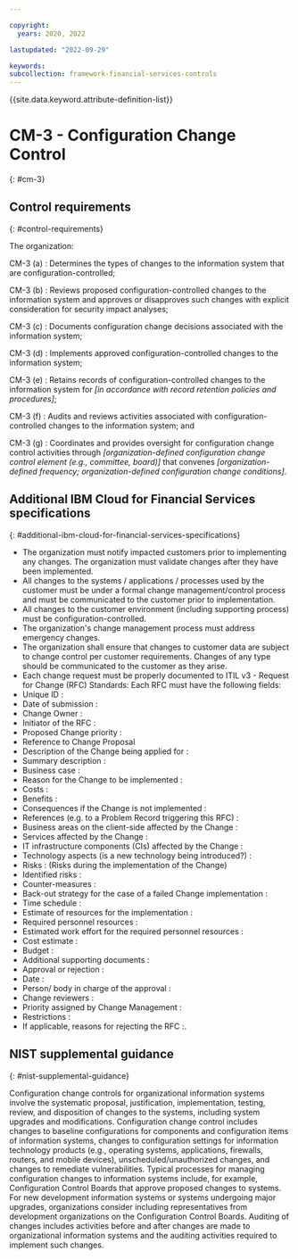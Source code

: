 ```yaml
---

copyright:
  years: 2020, 2022

lastupdated: "2022-09-29"

keywords: 
subcollection: framework-financial-services-controls
---
```


{{site.data.keyword.attribute-definition-list}}

               
# CM-3 - Configuration Change Control
{: #cm-3}

## Control requirements
{: #control-requirements}

The organization:

CM-3 (a)
    : Determines the types of changes to the information system that are configuration-controlled;

CM-3 (b)
    : Reviews proposed configuration-controlled changes to the information system and approves or disapproves such changes with explicit consideration for security impact analyses;

CM-3 (c)
    : Documents configuration change decisions associated with the information system;

CM-3 (d)
    : Implements approved configuration-controlled changes to the information system;

CM-3 (e)
    : Retains records of configuration-controlled changes to the information system for _[in accordance with record retention policies and procedures]_;

CM-3 (f)
    : Audits and reviews activities associated with configuration-controlled changes to the information system; and

CM-3 (g)
    : Coordinates and provides oversight for configuration change control activities through _[organization-defined configuration change control element (e.g., committee, board)]_ that convenes _[organization-defined frequency; organization-defined configuration change conditions]_.

## Additional IBM Cloud for Financial Services specifications
{: #additional-ibm-cloud-for-financial-services-specifications}

- The organization must notify impacted customers prior to implementing any changes.  The organization must validate changes after they have been implemented.
- All changes to the systems / applications / processes used by the customer must be under a formal change management/control process and must be communicated to the customer prior to implementation. 
- All changes to the customer environment (including supporting process) must be configuration-controlled.
- The organization's change management process must address emergency changes.
- The organization shall ensure that changes to customer data are subject to change control per customer requirements.  Changes of any type should be communicated to the customer as they arise.
- Each change request must be properly documented to  ITIL v3 - Request for Change (RFC) Standards:  Each RFC must have the following fields: 
- Unique ID :
- Date of submission :
- Change Owner :
- Initiator of the RFC :
- Proposed Change priority :
- Reference to Change Proposal
- Description of the Change being applied for :
- Summary description :
- Business case :
- Reason for the Change to be implemented :
- Costs :
- Benefits :
- Consequences if the Change is not implemented :
- References (e.g. to a Problem Record triggering this RFC) :
- Business areas on the client-side affected by the Change :
- Services affected by the Change :
- IT infrastructure components (CIs) affected by the Change :
- Technology aspects (is a new technology being introduced?) :
- Risks : (Risks during the implementation of the Change)
- Identified risks :
- Counter-measures :
- Back-out strategy for the case of a failed Change implementation :
- Time schedule :
- Estimate of resources for the implementation :
- Required personnel resources :
- Estimated work effort for the required personnel resources :
- Cost estimate :
- Budget :
- Additional supporting documents :
- Approval or rejection :
- Date :
- Person/ body in charge of the approval :
- Change reviewers :
- Priority assigned by Change Management :
- Restrictions :
- If applicable, reasons for rejecting the RFC :.

## NIST supplemental guidance
{: #nist-supplemental-guidance}

Configuration change controls for organizational information systems involve the systematic proposal, justification, implementation, testing, review, and disposition of changes to the systems, including system upgrades and modifications. Configuration change control includes changes to baseline configurations for components and configuration items of information systems, changes to configuration settings for information technology products (e.g., operating systems, applications, firewalls, routers, and mobile devices), unscheduled/unauthorized changes, and changes to remediate vulnerabilities. Typical processes for managing configuration changes to information systems include, for example, Configuration Control Boards that approve proposed changes to systems. For new development information systems or systems undergoing major upgrades, organizations consider including representatives from development organizations on the Configuration Control Boards. Auditing of changes includes activities before and after changes are made to organizational information systems and the auditing activities required to implement such changes.



